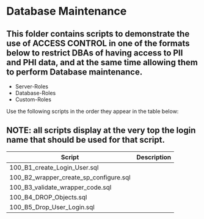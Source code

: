 # Database Maintenance

## This folder contains scripts to demonstrate the use of ACCESS CONTROL in one of the formats below to restrict DBAs of having access to PII and PHI data, and at the same time allowing them to perform Database maintenance.
<ul>
  <li>Server-Roles</li>
  <li>Database-Roles</li>
  <li>Custom-Roles</li>
</ul>

Use the following scripts in the order they appear in the table below:

## NOTE: all scripts display at the very top the **login name** that should be used for that script. 

| Script | Description |
| ----------- | ----------- |
| 100_B1_create_Login_User.sql |  | 
| 100_B2_wrapper_create_sp_configure.sql |    | 
| 100_B3_validate_wrapper_code.sql | | 
| 100_B4_DROP_Objects.sql |  | 
| 100_B5_Drop_User_Login.sql |  | 

